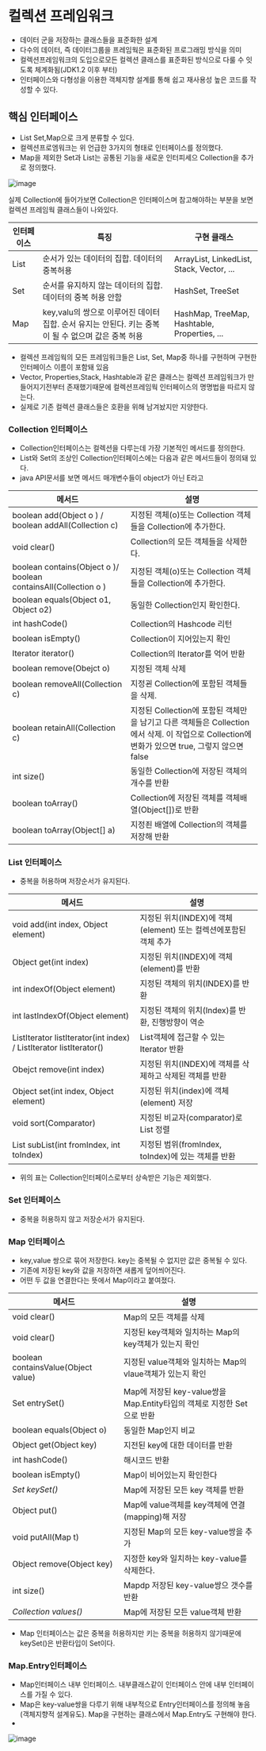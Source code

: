 # 컬렉션 프레임워크

- 데이터 군을 저장하는 클래스들을 표준화한 설계
- 다수의 데이터, 즉 데이터그룹을 프레임웍은 표준화된 프로그래밍 방식을 의미
- 컬렉션프레임워크의 도입으로모든 컬렉션 클래스를 표준화된 방식으로 다룰 수 잇도록 체계화됨(JDK1.2 이후 부터)
- 인터페이스와 다형성을 이용한 객체지향 설계를 통해 쉽고 재사용성 높은 코드를 작성할 수 있다.

## 핵심 인터페이스
- List Set,Map으로 크게 분류할 수 있다.
- 컬렉션프로엠워크는 위 언급한 3가지의 형태로 인터페이스를 정의했다.
- Map을 제외한 Set과 List는 공통된 기능을 새로운 인터피세으 Collection을 추가로 정의했다.

![image](https://user-images.githubusercontent.com/78067072/223324038-9e8736c6-670a-4dfd-9e24-c4a177095675.png)

실제 Collection에 들어가보면 Collection은 인터페이스며 참고해야하는 부분을 보면 컬렉션 프레임웍 클래스들이 나와있다.

|인터페이스 |특징| 구현 클래스 |
|---|---|---|
|List| 순서가 있는 데이터의 집합. 데이터의 중복허용|ArrayList, LinkedList, Stack, Vector, ...|
|Set |순서를 유지하지 않는 데이터의 집합. 데이터의 중복 허용 안함| HashSet, TreeSet|
|Map | key,valu의 쌍으로 이루어진 데이터 집합. 순서 유지는 안된다. 키는 중복이 될 수 없으며 값은 중복 허용| HashMap, TreeMap, Hashtable, Properties, ...|

- 컬렉션 프레임웍의 모든 프레임워크들은 List, Set, Map중 하나를 구현하며 구현한 인터페이스 이름이 포함돼 있음
- Vector, Properties,Stack, Hashtable과 같은 클래스는 컬렉션 프레임워크가 만들어지기전부터 존재했기때문에 컬렉션프레임웍 인터페이스의 명명법을 따르지 않는다.
- 실제로 기존 컬렉션 클래스들은 호환을 위해 남겨놨지만 지양한다. 

### Collection 인터페이스 

- Collection인터페이스는 컬렉션을 다루는데 가장 기본적인 메서드를 정의한다. 
- List와 Set의 조상인 Collection인터페이스에는 다음과 같은 메서드들이 정의돼 있다.
- java API문서를 보면 메서드 매개변수들이 object가 아닌  E라고


|메서드|설명|
|---|---|
|boolean add(Object o ) / boolean addAll(Collection  c) | 지정된 객체(o)또는 Collection 객체들을 Collection에 추가한다.|
|void clear() |  Collection의 모든 객체들을 삭제한다.|
|boolean contains(Object o )/ boolean containsAll(Collection o ) | 지정된 객체(o)또는 Collection 객체들을 Collection에 추가한다.|
|boolean equals(Object o1, Object o2) | 동일한 Collection인지 확인한다.|
|int hashCode() | Collection의 Hashcode 리턴|
|boolean isEmpty() |  Collection이 지어있는지 확인|
|Iterator iterator()|Collection의 Iterator를 억어 반환|
|boolean remove(Obejct o) | 지정된 객체 삭제|
|boolean removeAll(Collection c) |지정괸 Collection에 포함된 객체들을 삭제.|
|boolean retainAll(Collection c) | 지정된 Collection에 포함된 객체만을 남기고 다른 객체들은 Collection에서 삭제. 이 작업으로 Collection에 변화가 있으면 true, 그렇지 않으면 false|
|int size() | 동일한 Collection에 저장된 객체의 개수를 반환|
|boolean toArray() | Collection에 저장된 객체를 객체배열(Object[])로 반환|
|boolean toArray(Object[] a) | 지정죈 배열에 Collection의 객체를 저장해 반환|


### List 인터페이스

- 중복을 허용하며 저장순서가 유지된다.

|메서드|설명|
|---|---|
|void add(int index, Object element)| 지정된 위치(INDEX)에 객체(element) 또는 컬렉션에포함된 객체 추가|
|Object get(int index)| 지정된 위치(INDEX)에 객체(element)를 반환|
|int indexOf(Object element)| 지정된 객체의 위치(INDEX)를 반환|
|int lastIndexOf(Object element)| 지정된 객체의 위치(Index)를 반환, 진행방향이 역순|
|ListIterator listIterator(int index) / ListIterator listIterator()| List객체에 접근할 수 있는 Iterator 반환|
|Obejct remove(int index)| 지정된 위치(INDEX)에 객체를 삭제하고 삭제된 객체를 반환|
|Object set(int index, Object element)| 지정된 위치(index)에 객체(element) 저장|
|void sort(Comparator)| 지정된 비교자(comparator)로 List 정렬|
|List subList(int fromIndex, int toIndex)| 지정된 범위(fromIndex, toIndex)에 있는 객체를 반환|

- 위의 표는 Collection인터페이스로부터 상속받은 기능은 제외했다.
### Set 인터페이스

- 중복을 허용하지 않고 저장순서가 유지된다.

### Map 인터페이스

- key,value 쌍으로 묶어 저장한다. key는 중복될 수 없지만 값은 중복될 수 있다.
- 기존에 저장된 key와 값을 저장하면 새롭게 덮어씌어진다.
- 어떤 두 값을 연결한다는 뜻에서 Map이라고 붙여졌다.

|메서드| 설명|
|---|---|
|void clear()| Map의 모든 객체를 삭제|
|void clear()| 지정된 key객체와 일치하는 Map의 key객체가 있는지 확인 |
|boolean containsValue(Object value)| 지정된 value객체와 일치하는 Map의 vlaue객체가 있는지 확인|
|Set entrySet()| Map에 저장된 key-value쌍을 Map.Entity타입의 객체로 지정한 Set으로 반환|
|boolean equals(Object o)| 동일한 Map인지 비교|
|Object get(Object key)| 지전된 key에 대한 데이터를 반환|
|int hashCode()| 해시코드 반환|
|boolean isEmpty()| Map이 비어있는지 확인한다|
|*Set keySet()*| Map에 저장된 모든 key 객체를 반환|
|Object put()| Map에 value객체를 key객체에 연결(mapping)해 저장|
|void putAll(Map t)| 지정된 Map의 모든 key-value쌍을 추가 |
|Object remove(Object key)| 지정한 key와 일치하는 key-value를 삭제한다.|
|int size()| Mapdp 저장된 key-value쌍으 갯수를 반환|
|*Collection values()*| Map에 저장된 모든 value객체 반환|

- Map 인터페이스는 값은 중복을 허용하지만 키는 중복을 허용하지 않기때문에 keySet()은 반환타입이 Set이다.


### Map.Entry인터페이스

- Map인터페이스 내부 인터페이스. 내부클래스같이 인터페이스 안에 내부 인터페이스를 가질 수 있다.
- Map은 key-value쌍을 다루기 위해 내부적으로 Entry인터페이스를 정의해 놓음(객체지향적 설계유도). Map을 구현하는 클래스에서 Map.Entry도 구현해야 한다.
-
![image](https://user-images.githubusercontent.com/78067072/223347806-80fd8b53-e1f1-4363-b0b7-f7c1ffe3cd33.png)


